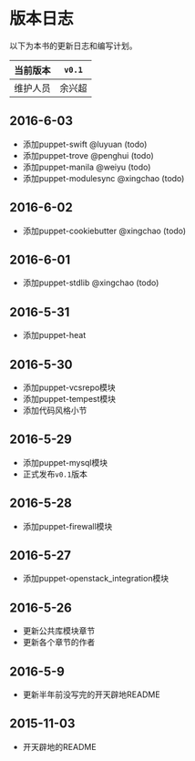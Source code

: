 # 版本日志

以下为本书的更新日志和编写计划。

|当前版本|`v0.1`| 
|:---:|:---:|
|维护人员|余兴超|     

## 2016-6-03
  - 添加puppet-swift @luyuan (todo)
  - 添加puppet-trove @penghui (todo)
  - 添加puppet-manila @weiyu (todo)
  - 添加puppet-modulesync @xingchao (todo)

## 2016-6-02
  - 添加puppet-cookiebutter @xingchao (todo)

## 2016-6-01
  - 添加puppet-stdlib @xingchao (todo)

## 2016-5-31
  - 添加puppet-heat

## 2016-5-30
  - 添加puppet-vcsrepo模块
  - 添加puppet-tempest模块
  - 添加代码风格小节

## 2016-5-29
  - 添加puppet-mysql模块
  - 正式发布`v0.1`版本

## 2016-5-28
  - 添加puppet-firewall模块

## 2016-5-27
  - 添加puppet-openstack_integration模块

## 2016-5-26 
  - 更新公共库模块章节
  - 更新各个章节的作者

## 2016-5-9
  - 更新半年前没写完的开天辟地README

## 2015-11-03
  - 开天辟地的README